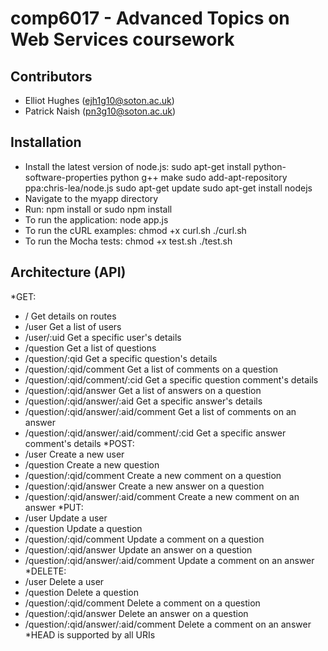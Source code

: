 comp6017 - Advanced Topics on Web Services coursework
=====================================================

Contributors
------------
* Elliot Hughes (ejh1g10@soton.ac.uk)
* Patrick Naish (pn3g10@soton.ac.uk)


Installation
------------
* Install the latest version of node.js:
        sudo apt-get install python-software-properties python g++ make
        sudo add-apt-repository ppa:chris-lea/node.js
        sudo apt-get update
        sudo apt-get install nodejs
* Navigate to the myapp directory
* Run:
        npm install
        or
        sudo npm install
* To run the application:
        node app.js
* To run the cURL examples:
        chmod +x curl.sh
        ./curl.sh
* To run the Mocha tests:
        chmod +x test.sh
        ./test.sh


Architecture (API)
------------------
*GET:
 - /                                         Get details on routes
 - /user                                     Get a list of users
 - /user/:uid                                Get a specific user's details
 - /question                                 Get a list of questions
 - /question/:qid                            Get a specific question's details
 - /question/:qid/comment                    Get a list of comments on a question
 - /question/:qid/comment/:cid               Get a specific question comment's details
 - /question/:qid/answer                     Get a list of answers on a question
 - /question/:qid/answer/:aid                Get a specific answer's details
 - /question/:qid/answer/:aid/comment        Get a list of comments on an answer
 - /question/:qid/answer/:aid/comment/:cid   Get a specific answer comment's details
*POST:
 - /user                                     Create a new user
 - /question                                 Create a new question
 - /question/:qid/comment                    Create a new comment on a question
 - /question/:qid/answer                     Create a new answer on a question
 - /question/:qid/answer/:aid/comment        Create a new comment on an answer
*PUT:
 - /user                                     Update a user
 - /question                                 Update a question
 - /question/:qid/comment                    Update a comment on a question
 - /question/:qid/answer                     Update an answer on a question
 - /question/:qid/answer/:aid/comment        Update a comment on an answer
*DELETE:
 - /user                                     Delete a user
 - /question                                 Delete a question
 - /question/:qid/comment                    Delete a comment on a question
 - /question/:qid/answer                     Delete an answer on a question
 - /question/:qid/answer/:aid/comment        Delete a comment on an answer
*HEAD is supported by all URIs
